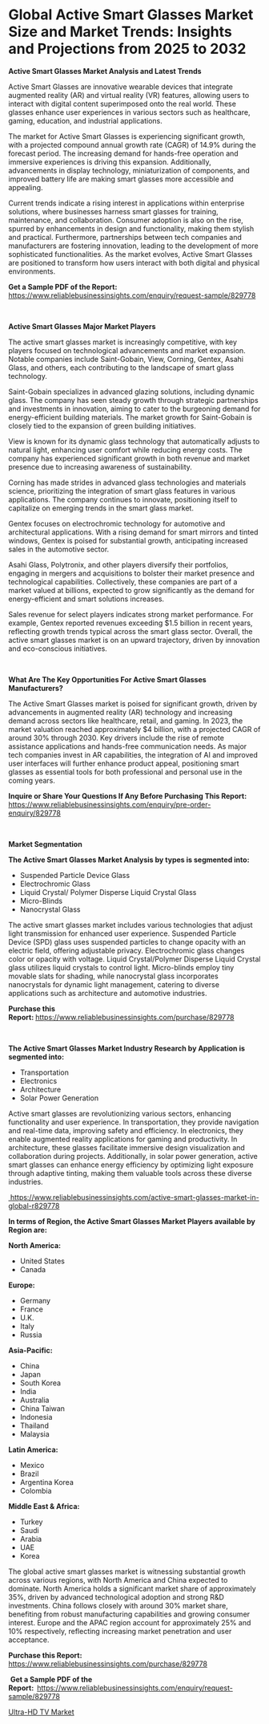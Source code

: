 <p><h1>Global Active Smart Glasses Market Size and Market Trends: Insights and Projections from 2025 to 2032</h1></p><p><strong>Active Smart Glasses Market Analysis and Latest Trends</strong></p>
<p><p>Active Smart Glasses are innovative wearable devices that integrate augmented reality (AR) and virtual reality (VR) features, allowing users to interact with digital content superimposed onto the real world. These glasses enhance user experiences in various sectors such as healthcare, gaming, education, and industrial applications. </p><p>The market for Active Smart Glasses is experiencing significant growth, with a projected compound annual growth rate (CAGR) of 14.9% during the forecast period. The increasing demand for hands-free operation and immersive experiences is driving this expansion. Additionally, advancements in display technology, miniaturization of components, and improved battery life are making smart glasses more accessible and appealing. </p><p>Current trends indicate a rising interest in applications within enterprise solutions, where businesses harness smart glasses for training, maintenance, and collaboration. Consumer adoption is also on the rise, spurred by enhancements in design and functionality, making them stylish and practical. Furthermore, partnerships between tech companies and manufacturers are fostering innovation, leading to the development of more sophisticated functionalities. As the market evolves, Active Smart Glasses are positioned to transform how users interact with both digital and physical environments.</p></p>
<p><strong>Get a Sample PDF of the Report:&nbsp;</strong> <a href="https://www.reliablebusinessinsights.com/enquiry/request-sample/829778?utm_campaign=2302&utm_medium=2&utm_source=Github&utm_content=ia&utm_term=25032025&utm_id=active-smart-glasses">https://www.reliablebusinessinsights.com/enquiry/request-sample/829778</a></p>
<p>&nbsp;</p>
<p><strong>Active Smart Glasses Major Market Players</strong></p>
<p><p>The active smart glasses market is increasingly competitive, with key players focused on technological advancements and market expansion. Notable companies include Saint-Gobain, View, Corning, Gentex, Asahi Glass, and others, each contributing to the landscape of smart glass technology.</p><p>Saint-Gobain specializes in advanced glazing solutions, including dynamic glass. The company has seen steady growth through strategic partnerships and investments in innovation, aiming to cater to the burgeoning demand for energy-efficient building materials. The market growth for Saint-Gobain is closely tied to the expansion of green building initiatives.</p><p>View is known for its dynamic glass technology that automatically adjusts to natural light, enhancing user comfort while reducing energy costs. The company has experienced significant growth in both revenue and market presence due to increasing awareness of sustainability.</p><p>Corning has made strides in advanced glass technologies and materials science, prioritizing the integration of smart glass features in various applications. The company continues to innovate, positioning itself to capitalize on emerging trends in the smart glass market.</p><p>Gentex focuses on electrochromic technology for automotive and architectural applications. With a rising demand for smart mirrors and tinted windows, Gentex is poised for substantial growth, anticipating increased sales in the automotive sector.</p><p>Asahi Glass, Polytronix, and other players diversify their portfolios, engaging in mergers and acquisitions to bolster their market presence and technological capabilities. Collectively, these companies are part of a market valued at billions, expected to grow significantly as the demand for energy-efficient and smart solutions increases.</p><p>Sales revenue for select players indicates strong market performance. For example, Gentex reported revenues exceeding $1.5 billion in recent years, reflecting growth trends typical across the smart glass sector. Overall, the active smart glasses market is on an upward trajectory, driven by innovation and eco-conscious initiatives.</p></p>
<p>&nbsp;</p>
<p><strong>What Are The Key Opportunities For Active Smart Glasses Manufacturers?</strong></p>
<p><p>The Active Smart Glasses market is poised for significant growth, driven by advancements in augmented reality (AR) technology and increasing demand across sectors like healthcare, retail, and gaming. In 2023, the market valuation reached approximately $4 billion, with a projected CAGR of around 30% through 2030. Key drivers include the rise of remote assistance applications and hands-free communication needs. As major tech companies invest in AR capabilities, the integration of AI and improved user interfaces will further enhance product appeal, positioning smart glasses as essential tools for both professional and personal use in the coming years.</p></p>
<p><strong>Inquire or Share Your Questions If Any Before Purchasing This Report:</strong> <a href="https://www.reliablebusinessinsights.com/enquiry/pre-order-enquiry/829778?utm_campaign=2302&utm_medium=2&utm_source=Github&utm_content=ia&utm_term=25032025&utm_id=active-smart-glasses">https://www.reliablebusinessinsights.com/enquiry/pre-order-enquiry/829778</a></p>
<p>&nbsp;</p>
<p><strong>Market Segmentation</strong></p>
<p><strong>The Active Smart Glasses Market Analysis by types is segmented into:</strong></p>
<p><ul><li>Suspended Particle Device Glass</li><li>Electrochromic Glass</li><li>Liquid Crystal/ Polymer Disperse Liquid Crystal Glass</li><li>Micro-Blinds</li><li>Nanocrystal Glass</li></ul></p>
<p><p>The active smart glasses market includes various technologies that adjust light transmission for enhanced user experience. Suspended Particle Device (SPD) glass uses suspended particles to change opacity with an electric field, offering adjustable privacy. Electrochromic glass changes color or opacity with voltage. Liquid Crystal/Polymer Disperse Liquid Crystal glass utilizes liquid crystals to control light. Micro-blinds employ tiny movable slats for shading, while nanocrystal glass incorporates nanocrystals for dynamic light management, catering to diverse applications such as architecture and automotive industries.</p></p>
<p><strong>Purchase this Report:&nbsp;</strong><a href="https://www.reliablebusinessinsights.com/purchase/829778?utm_campaign=2302&utm_medium=2&utm_source=Github&utm_content=ia&utm_term=25032025&utm_id=active-smart-glasses">https://www.reliablebusinessinsights.com/purchase/829778</a></p>
<p>&nbsp;</p>
<p><strong>The Active Smart Glasses Market Industry Research by Application is segmented into:</strong></p>
<p><ul><li>Transportation</li><li>Electronics</li><li>Architecture</li><li>Solar Power Generation</li></ul></p>
<p><p>Active smart glasses are revolutionizing various sectors, enhancing functionality and user experience. In transportation, they provide navigation and real-time data, improving safety and efficiency. In electronics, they enable augmented reality applications for gaming and productivity. In architecture, these glasses facilitate immersive design visualization and collaboration during projects. Additionally, in solar power generation, active smart glasses can enhance energy efficiency by optimizing light exposure through adaptive tinting, making them valuable tools across these diverse industries.</p></p>
<p><a href="https://www.reliablebusinessinsights.com/active-smart-glasses-market-in-global-r829778?utm_campaign=2302&utm_medium=2&utm_source=Github&utm_content=ia&utm_term=25032025&utm_id=active-smart-glasses">&nbsp;https://www.reliablebusinessinsights.com/active-smart-glasses-market-in-global-r829778</a></p>
<p><strong>In terms of Region, the Active Smart Glasses Market Players available by Region are:</strong></p>
<p>
    <p> <strong> North America: </strong>
        <ul>
            <li>United States</li>
            <li>Canada</li>
        </ul>
        </p> 
    <p> <strong> Europe: </strong>
        <ul>
            <li>Germany</li>
            <li>France</li>
            <li>U.K.</li>
            <li>Italy</li>
            <li>Russia</li>
        </ul>
        </p> 
    <p> <strong> Asia-Pacific: </strong>
        <ul>
            <li>China</li>
            <li>Japan</li>
            <li>South Korea</li>
            <li>India</li>
            <li>Australia</li>
            <li>China Taiwan</li>
            <li>Indonesia</li>
            <li>Thailand</li>
            <li>Malaysia</li>
        </ul>
        </p> 
    <p> <strong> Latin America: </strong>
        <ul>
            <li>Mexico</li>
            <li>Brazil</li>
            <li>Argentina Korea</li>
            <li>Colombia</li>
        </ul>
        </p> 
    <p> <strong> Middle East & Africa: </strong>
        <ul>
            <li>Turkey</li>
            <li>Saudi</li>
            <li>Arabia</li>
            <li>UAE</li>
            <li>Korea</li>
        </ul>
    </p>
    </p>
<p><p>The global active smart glasses market is witnessing substantial growth across various regions, with North America and China expected to dominate. North America holds a significant market share of approximately 35%, driven by advanced technological adoption and strong R&D investments. China follows closely with around 30% market share, benefiting from robust manufacturing capabilities and growing consumer interest. Europe and the APAC region account for approximately 25% and 10% respectively, reflecting increasing market penetration and user acceptance.</p></p>
<p><strong>Purchase this Report: </strong><a href="https://www.reliablebusinessinsights.com/purchase/829778?utm_campaign=2302&utm_medium=2&utm_source=Github&utm_content=ia&utm_term=25032025&utm_id=active-smart-glasses">https://www.reliablebusinessinsights.com/purchase/829778</a></p>
<p>&nbsp;<strong>Get a Sample PDF of the Report:&nbsp;&nbsp;</strong><a href="https://www.reliablebusinessinsights.com/enquiry/request-sample/829778?utm_campaign=2302&utm_medium=2&utm_source=Github&utm_content=ia&utm_term=25032025&utm_id=active-smart-glasses">https://www.reliablebusinessinsights.com/enquiry/request-sample/829778</a></p>
<p><strong></strong></p>
<p><p><a href="https://github.com/kathiestrine5ty/Market-Research-Report-List-1/blob/main/ultra-hd-tv-market.md?utm_campaign=2302&utm_medium=2&utm_source=Github&utm_content=ia&utm_term=25032025&utm_id=active-smart-glasses">Ultra-HD TV Market</a></p></p>